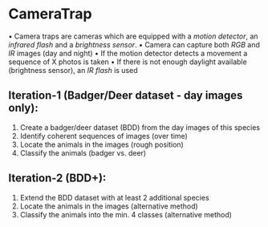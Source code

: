 # CameraTrap
• Camera traps are cameras which are equipped with a _motion detector_, an _infrared flash_ and a _brightness sensor_.
• Camera can capture both _RGB_ and _IR_ images (day and night)
• If the motion detector detects a movement a sequence of X photos is taken
• If there is not enough daylight available (brightness sensor), an _IR flash_ is used
## Iteration-1 (Badger/Deer dataset - day images only):
1. Create a badger/deer dataset (BDD) from the day images of this species
2. Identify coherent sequences of images (over time)
3. Locate the animals in the images (rough position)
4. Classify the animals (badger vs. deer)  
## Iteration-2 (BDD+):
1. Extend the BDD dataset with at least 2 additional species
2. Locate the animals in the images (alternative method)
3. Classify the animals into the min. 4 classes (alternative method)
